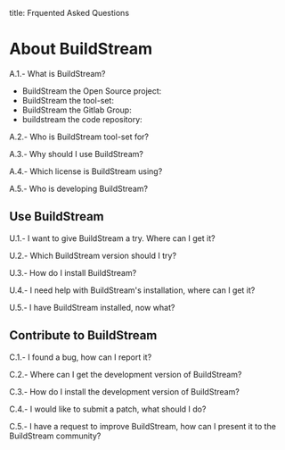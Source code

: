 title: Frquented Asked Questions

# About BuildStream

A.1.- What is BuildStream?

* BuildStream the Open Source project:
* BuildStream the tool-set:
* BuildStream the Gitlab Group:
* buildstream the code repository:

A.2.- Who is BuildStream tool-set for?


A.3.- Why should I use BuildStream?


A.4.- Which license is BuildStream using?

A.5.- Who is developing BuildStream?


## Use BuildStream

U.1.- I want to give BuildStream a try. Where can I get it?

U.2.- Which BuildStream version should I try?

U.3.- How do I install BuildStream?

U.4.- I need help with BuildStream's installation, where can I get it?

U.5.- I have BuildStream installed, now what?


## Contribute to BuildStream

C.1.- I found a bug, how can I report it?

C.2.- Where can I get the development version of BuildStream?

C.3.- How do I install the development version of BuildStream?

C.4.- I would like to submit a patch, what should I do?

C.5.- I have a request to improve BuildStream, how can I present it to the BuildStream community?


